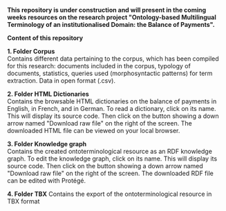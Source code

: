 **This repository is under construction and will present in the coming weeks resources on the research project "Ontology-based Multilingual Terminology of an institutionalised Domain: the Balance of Payments".**

**Content of this repository**

**1. Folder Corpus**  
Contains different data pertaining  to the corpus, which has been compiled for this research: documents included in the corpus, typology of documents, statistics, queries used (morphosyntactic patterns)  for term extraction. Data in open format (.csv). 

**2. Folder HTML Dictionaries**  
Contains the  browsable HTML dictionaries on the balance of payments in English, in French, and in German. To read a dictionary, click on its name. This will display its source code. Then click on the button showing a down arrow named "Download raw file" on the right of the screen. The downloaded HTML file can be viewed on your local browser.

**3. Folder Knowledge graph**  
Contains the created ontoterminological resource as an RDF knowledge graph. To edit the knowledge graph, click on its name. This will display its source code. Then click on the button showing a down arrow named "Download raw file" on the right of the screen. The downloaded RDF file can be edited with Protégé.

**4. Folder TBX**
Contains the export of the ontoterminological resource in TBX format
